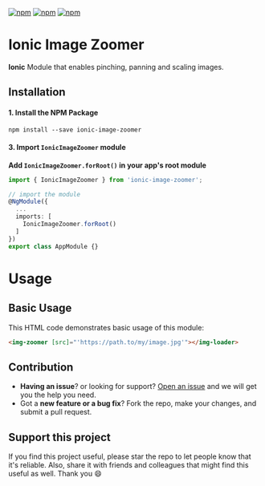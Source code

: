 [![npm](https://img.shields.io/npm/l/ionic-image-zoomer.svg)](https://www.npmjs.com/package/ionic-image-zoomer/)
[![npm](https://img.shields.io/npm/dt/ionic-image-zoomer.svg)](https://www.npmjs.com/package/ionic-image-zoomer)
[![npm](https://img.shields.io/npm/dm/ionic-image-zoomer.svg)](https://www.npmjs.com/package/ionic-image-zoomer)

# Ionic Image Zoomer
**Ionic** Module that enables pinching, panning and scaling images.

## Installation

#### 1. Install the NPM Package
```
npm install --save ionic-image-zoomer
```
#### 3. Import `IonicImageZoomer` module

**Add `IonicImageZoomer.forRoot()` in your app's root module**
```typescript
import { IonicImageZoomer } from 'ionic-image-zoomer';

// import the module
@NgModule({
  ...
  imports: [
    IonicImageZoomer.forRoot()
  ]
})
export class AppModule {}
```


# Usage

## Basic Usage
This HTML code demonstrates basic usage of this module:
```html
<img-zoomer [src]="'https://path.to/my/image.jpg'"></img-loader>
```

## Contribution
- **Having an issue**? or looking for support? [Open an issue](https://github.com/rubennavarroc/ionic-image-zoomer/issues/new) and we will get you the help you need.
- Got a **new feature or a bug fix**? Fork the repo, make your changes, and submit a pull request.

## Support this project
If you find this project useful, please star the repo to let people know that it's reliable. Also, share it with friends and colleagues that might find this useful as well. Thank you :smile:
